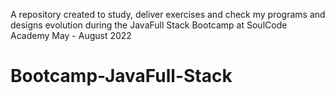 
A repository created to study, deliver exercises and check my programs and designs evolution during the JavaFull Stack Bootcamp at SoulCode Academy
May - August 2022
# Bootcamp-JavaFull-Stack

